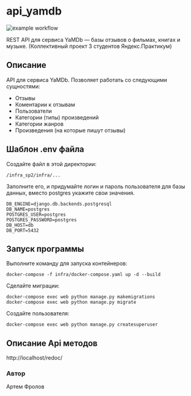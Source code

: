 
# api_yamdb

![example workflow](https://github.com/frollow/yamdb_final/actions/workflows/yamdb_workflow/badge.svg)

REST API для сервиса YaMDb — базы отзывов о фильмах, книгах и музыке. (Коллективный проект 3 студентов Яндекс.Практикум)

## Описание
API для сервиса YaMDb.
Позволяет работать со следующими сущностями:
- Отзывы
- Коментарии к отзывам
- Пользователи
- Категории (типы) произведений
- Категории жанров
- Произведения (на которые пишут отзывы)

 ##  Шаблон .env файла
Создайте файл в этой директории:

    /infra_sp2/infra/...

 Заполните его, и придумайте логин и пароль пользователя для базы данных, 
 вместо postgres укажите свои значения.

    DB_ENGINE=django.db.backends.postgresql
    DB_NAME=postgres
    POSTGRES_USER=postgres
    POSTGRES_PASSWORD=postgres
    DB_HOST=db
    DB_PORT=5432

## Запуск программы

Выполните команду для запуска контейнеров:

    docker-compose -f infra/docker-compose.yaml up -d --build

Сделайте миграции:

    docker-compose exec web python manage.py makemigrations
    docker-compose exec web python manage.py migrate

Создайте пользователя:

    docker-compose exec web python manage.py createsuperuser

## Описание Api методов
http://localhost/redoc/

### Автор
Артем Фролов